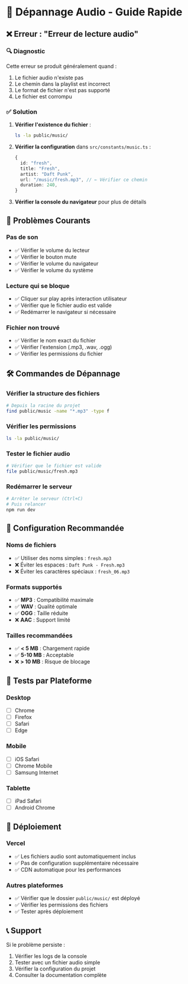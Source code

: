 # 🚨 Dépannage Audio - Guide Rapide

## ❌ Erreur : "Erreur de lecture audio"

### 🔍 Diagnostic
Cette erreur se produit généralement quand :
1. Le fichier audio n'existe pas
2. Le chemin dans la playlist est incorrect
3. Le format de fichier n'est pas supporté
4. Le fichier est corrompu

### ✅ Solution
1. **Vérifier l'existence du fichier** :
   ```bash
   ls -la public/music/
   ```

2. **Vérifier la configuration** dans `src/constants/music.ts` :
   ```typescript
   {
     id: "fresh",
     title: "Fresh",
     artist: "Daft Punk",
     url: "/music/fresh.mp3", // ← Vérifier ce chemin
     duration: 240,
   }
   ```

3. **Vérifier la console du navigateur** pour plus de détails

## 🎵 Problèmes Courants

### Pas de son
- ✅ Vérifier le volume du lecteur
- ✅ Vérifier le bouton mute
- ✅ Vérifier le volume du navigateur
- ✅ Vérifier le volume du système

### Lecture qui se bloque
- ✅ Cliquer sur play après interaction utilisateur
- ✅ Vérifier que le fichier audio est valide
- ✅ Redémarrer le navigateur si nécessaire

### Fichier non trouvé
- ✅ Vérifier le nom exact du fichier
- ✅ Vérifier l'extension (.mp3, .wav, .ogg)
- ✅ Vérifier les permissions du fichier

## 🛠️ Commandes de Dépannage

### Vérifier la structure des fichiers
```bash
# Depuis la racine du projet
find public/music -name "*.mp3" -type f
```

### Vérifier les permissions
```bash
ls -la public/music/
```

### Tester le fichier audio
```bash
# Vérifier que le fichier est valide
file public/music/fresh.mp3
```

### Redémarrer le serveur
```bash
# Arrêter le serveur (Ctrl+C)
# Puis relancer
npm run dev
```

## 🔧 Configuration Recommandée

### Noms de fichiers
- ✅ Utiliser des noms simples : `fresh.mp3`
- ❌ Éviter les espaces : `Daft Punk - Fresh.mp3`
- ❌ Éviter les caractères spéciaux : `fresh_06.mp3`

### Formats supportés
- ✅ **MP3** : Compatibilité maximale
- ✅ **WAV** : Qualité optimale
- ✅ **OGG** : Taille réduite
- ❌ **AAC** : Support limité

### Tailles recommandées
- ✅ **< 5 MB** : Chargement rapide
- ✅ **5-10 MB** : Acceptable
- ❌ **> 10 MB** : Risque de blocage

## 📱 Tests par Plateforme

### Desktop
- [ ] Chrome
- [ ] Firefox
- [ ] Safari
- [ ] Edge

### Mobile
- [ ] iOS Safari
- [ ] Chrome Mobile
- [ ] Samsung Internet

### Tablette
- [ ] iPad Safari
- [ ] Android Chrome

## 🚀 Déploiement

### Vercel
- ✅ Les fichiers audio sont automatiquement inclus
- ✅ Pas de configuration supplémentaire nécessaire
- ✅ CDN automatique pour les performances

### Autres plateformes
- ✅ Vérifier que le dossier `public/music/` est déployé
- ✅ Vérifier les permissions des fichiers
- ✅ Tester après déploiement

## 📞 Support

Si le problème persiste :
1. Vérifier les logs de la console
2. Tester avec un fichier audio simple
3. Vérifier la configuration du projet
4. Consulter la documentation complète
